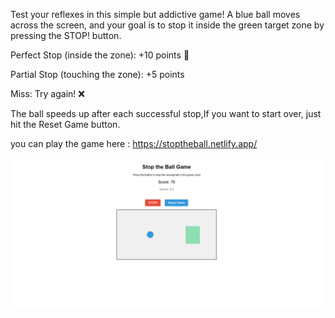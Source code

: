 Test your reflexes in this simple but addictive game! A blue ball moves across the screen, and your goal is to stop it inside the green target zone by pressing the STOP! button.

Perfect Stop (inside the zone): +10 points 🎯

Partial Stop (touching the zone): +5 points 

Miss: Try again! ❌

The ball speeds up after each successful stop,If you want to start over, just hit the Reset Game button.


you can play the game here : https://stoptheball.netlify.app/

![gameplay screenshot](Screenshot%20(528).png)
